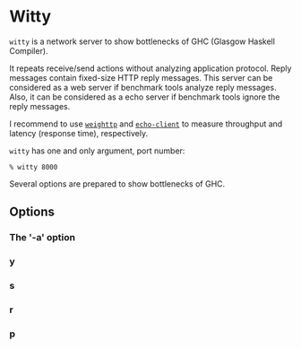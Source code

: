 # Witty

`witty` is a network server to show bottlenecks of GHC (Glasgow
Haskell Compiler).

It repeats receive/send actions without analyzing application
protocol. Reply messages contain fixed-size HTTP reply messages.  This
server can be considered as a web server if benchmark tools analyze
reply messages. Also, it can be considered as a echo server if
benchmark tools ignore the reply messages.

I recommend to use
[`weighttp`](http://redmine.lighttpd.net/projects/weighttp/wiki) and
[`echo-client`](https://github.com/kazu-yamamoto/latency-bench) to
measure throughput and latency (response time), respectively.

`witty` has one and only argument, port number:

    % witty 8000

Several options are prepared to show bottlenecks of GHC.

## Options

### The '-a' option

### y

### s

### r

### p
